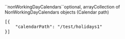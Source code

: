 <tr><td>``nonWorkingDayCalendars``</td><td>optional, array</td><td>Collection of NonWorkingDayCalendars objects (Calendar path)</td><td></td>
<td><pre>
[{
	"calendarPath": "/test/holidays1"
}]</pre></td></tr>
